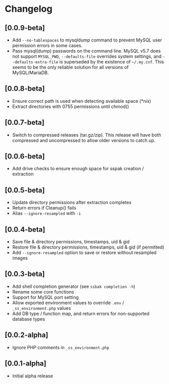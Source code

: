 # Changelog

## [0.0.9-beta]

- Add `--no-tablespaces` to mysqldump command to prevent MySQL user permission errors in some cases.
- Pass mysql(dump) passwords on the command line. MySQL v5.7 does not support `MYSQL_PWD`, `--defaults-file` overrides system settings, and `--defaults-extra-file` is superseded by the existence of `~/.my.cnf`. This seems to be the only reliable solution for all versions of MySQL/MariaDB.


## [0.0.8-beta]

- Ensure correct path is used when detecting available space (*nix)
- Extract directories with 0755 permissions until chmod()


## [0.0.7-beta]

- Switch to compressed releases (tar.gz/zip). This release will have both compressed and uncompressed to allow older versions to catch up.


## [0.0.6-beta]

- Add drive checks to ensure enough space for sspak creation / extraction


## [0.0.5-beta]

- Update directory permissions after extraction completes
- Return errors if Cleanup() fails
- Alias `--ignore-resampled` with `-i`


## [0.0.4-beta]

- Save file & directory permissions, timestamps, uid & gid
- Restore file & directory permissions, timestamps, uid & gid (if permitted)
- Add `--ignore-resampled` option to save or restore without resampled images


## [0.0.3-beta]

- Add shell completion generator (see `ssbak completion -h`)
- Rename some core functions
- Support for MySQL port setting
- Allow exported environment values to override `.env` / `_ss_environment.php` values
- Add DB type / function map, and return errors for non-supported database types


## [0.0.2-alpha]

- Ignore PHP comments in `_ss_environment.php`


## [0.0.1-alpha]

- Initial alpha release
